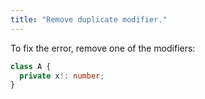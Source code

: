 ```yaml
---
title: "Remove duplicate modifier."
---
```


To fix the error, remove one of the modifiers:

```ts
class A {
  private x!: number;
}
```
